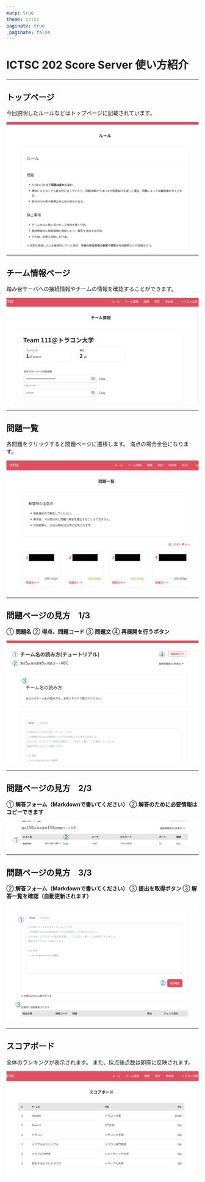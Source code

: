 ```yaml
---
marp: true
theme: ictsc
paginate: true
_paginate: false
---
```


# ICTSC 202 Score Server 使い方紹介

---

<!-- 
_class: text-top
 -->

## トップページ

今回説明したルールなどはトップページに記載されています。

![center h:500](./fig/rule.png)

---

<!-- 
_class: text-top
 -->

## チーム情報ページ

踏み台サーバへの接続情報やチームの情報を確認することができます。

![h:500 center](./fig/team_info.png)


---

<!-- 
_class: text-top
 -->

## 問題一覧

各問題をクリックすると問題ページに遷移します。
満点の場合金色になります。

![center h:450](./fig/problems.png)


---

<!-- 
_class: text-top
 -->

## 問題ページの見方　1/3

① **問題名**
② **得点、問題コード**
③ **問題文**
④ **再展開を行うボタン**

![center h:450](./fig/problem.png)


---

<!-- 
_class: text-top
 -->

## 問題ページの見方　2/3

① **解答フォーム（Markdownで書いてください）**
② **解答のために必要情報はコピーできます**

![center](./fig/bastion.png)

---

<!-- 
_class: text-top
 -->

## 問題ページの見方　3/3

② **解答フォーム（Markdownで書いてください）**
③ **提出を取得ボタン**
③ **解答一覧を確認（自動更新されます）**

![center h:420](./fig/problem2.png)

---

<!-- 
_class: text-top
 -->

 ## スコアボード

 全体のランキングが表示されます。
 また、採点後点数は即座に反映されます。


 ![center h:500](./fig/scoreboard.png)
